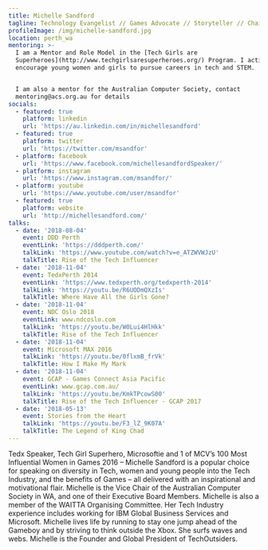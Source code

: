 ```yaml
---
title: Michelle Sandford
tagline: Technology Evangelist // Games Advocate // Storyteller // Chairman
profileImage: /img/michelle-sandford.jpg
location: perth_wa
mentoring: >-
  I am a Mentor and Role Model in the [Tech Girls are
  Superheroes](http://www.techgirlsaresuperheroes.org/) Program. I actively
  encourage young women and girls to pursue careers in tech and STEM.


  I am also a mentor for the Australian Computer Society, contact
  mentoring@acs.org.au for details
socials:
  - featured: true
    platform: linkedin
    url: 'https://au.linkedin.com/in/michellesandford'
  - featured: true
    platform: twitter
    url: 'https://twitter.com/msandfor'
  - platform: facebook
    url: 'https://www.facebook.com/michellesandfordSpeaker/'
  - platform: instagram
    url: 'https://www.instagram.com/msandfor/'
  - platform: youtube
    url: 'https://www.youtube.com/user/msandfor'
  - featured: true
    platform: website
    url: 'http://michellesandford.com/'
talks:
  - date: '2018-08-04'
    event: DDD Perth
    eventLink: 'https://dddperth.com/'
    talkLink: 'https://www.youtube.com/watch?v=e_ATZWVWJzU'
    talkTitle: Rise of the Tech Influencer
  - date: '2018-11-04'
    event: TedxPerth 2014
    eventLink: 'https://www.tedxperth.org/tedxperth-2014'
    talkLink: 'https://youtu.be/R6UODmQXzIs'
    talkTitle: Where Have All the Girls Gone?
  - date: '2018-11-04'
    event: NDC Oslo 2018
    eventLink: www.ndcoslo.com
    talkLink: 'https://youtu.be/W0Lui4HlHkk'
    talkTitle: Rise of the Tech Influencer
  - date: '2018-11-04'
    event: Microsoft MAX 2016
    talkLink: 'https://youtu.be/0flxmB_frVk'
    talkTitle: How I Make My Mark
  - date: '2018-11-04'
    event: GCAP - Games Connect Asia Pacific
    eventLink: www.gcap.com.au/
    talkLink: 'https://youtu.be/KmkTPcowS00'
    talkTitle: Rise of the Tech Influencer - GCAP 2017
  - date: '2018-05-13'
    event: Stories from the Heart
    talkLink: 'https://youtu.be/F3_lZ_9K07A'
    talkTitle: The Legend of King Chad
---
```

Tedx Speaker, Tech Girl Superhero, Microsoftie and 1 of MCV’s 100 Most Influential Women in Games 2016 – Michelle Sandford is a popular choice for speaking on diversity in Tech, women and young people into the Tech Industry, and the benefits of Games – all delivered with an inspirational and motivational flair. Michelle is the Vice Chair of the Australian Computer Society in WA, and one of their Executive Board Members. Michelle is also a member of the WAITTA Organising Committee. Her Tech Industry experience includes working for IBM Global Business Services and Microsoft.  Michelle lives life by running to stay one jump ahead of the Gameboy and by striving to think outside the Xbox. She surfs waves and webs. Michelle is the Founder and Global President of TechOutsiders.
